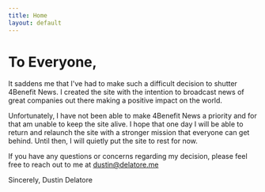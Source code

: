 ```yaml
---
title: Home
layout: default
---
```


# To Everyone,

It saddens me that I've had to make such a difficult decision to shutter 4Benefit News. I created the site with the intention to broadcast news of great companies out there making a positive impact on the world.


Unfortunately, I have not been able to make 4Benefit News a priority and for that am unable to keep the site alive. I hope that one day I will be able to return and relaunch the site with a stronger mission that everyone can get behind. Until then, I will quietly put the site to rest for now.


If you have any questions or concerns regarding my decision, please feel free to reach out to me at <a href="mailto:dustin@delatore.me">dustin@delatore.me</a>

Sincerely,
Dustin Delatore



